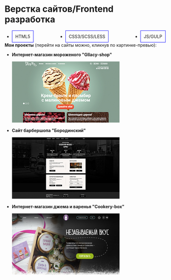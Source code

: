 <meta name='freelancehunt' content='4784a3120edd0e7' />
<h1>Верстка сайтов/Frontend разработка</h1>
<ul style="display:flex;width:500px;margin:0 auto;justify-content:space-between;">
  <li style="padding:10px; border:1px solid blue;">HTML5</li>
  <li style="padding:10px; border:1px solid blue;">CSS3/SCSS/LESS</li>
  <li style="padding:10px; border:1px solid blue;">JS/GULP</li>
</ul>
<b>Мои проекты</b> (перейти на сайты можно, кликнув по картинке-превью): 
<ul>
  <li><p><b>Интернет-магазин мороженого "Gllacy-shop"</b></p><a href="https://karinakarapetyanweb.github.io/projects/gllacy-shop/"><img src="img/gllacy-index.jpg" alt="Превью сайта"></a></li>
  <li><p><b>Сайт барбершопа "Бородинский"</b></p><a href="https://karinakarapetyanweb.github.io/projects/barbershop/"><img src="img/barbershop-index.jpg" alt="Превью сайта"></a></li>
  <li><p><b>Интернет-магазин джема и варенья "Cookery-box"</b></p><a href="https://karinakarapetyanweb.github.io/projects/cookery-project/"><img src="img/cookery-index.jpg" alt="Превью сайта"></a></li>
</ul>
